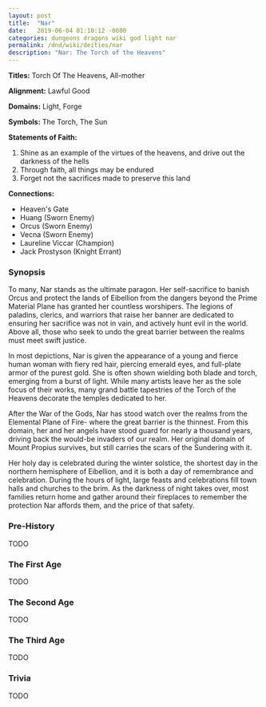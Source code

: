 ```yaml
---
layout: post
title:  "Nar"
date:   2019-06-04 01:10:12 -0600
categories: dungeons dragons wiki god light nar
permalink: /dnd/wiki/deities/nar
description: "Nar: The Torch of the Heavens"
---
```


**Titles:** Torch Of The Heavens, All-mother

**Alignment:** Lawful Good

**Domains:** Light, Forge

**Symbols:** The Torch, The Sun

**Statements of Faith:**
1.  Shine as an example of the virtues of the heavens, and drive out the darkness of the hells
2.  Through faith, all things may be endured
3.  Forget not the sacrifices made to preserve this land

**Connections:**

-   Heaven's Gate
-   Huang (Sworn Enemy)
-   Orcus (Sworn Enemy)
-   Vecna (Sworn Enemy)
-   Laureline Viccar (Champion)
-   Jack Prostyson (Knight Errant)

### Synopsis

To many, Nar stands as the ultimate paragon.
Her self-sacrifice to banish Orcus and protect the lands of Eibellion from the dangers beyond the Prime Material Plane has granted her countless worshipers.
The legions of paladins, clerics, and warriors that raise her banner are dedicated to ensuring her sacrifice was not in vain, and actively hunt evil in the world.
Above all, those who seek to undo the great barrier between the realms must meet swift justice.

In most depictions, Nar is given the appearance of a young and fierce human woman with fiery red hair, piercing emerald eyes, and full-plate armor of the purest gold.
She is often shown wielding both blade and torch, emerging from a burst of light.
While many artists leave her as the sole focus of their works, many grand battle tapestries of the Torch of the Heavens decorate the temples dedicated to her.

After the War of the Gods, Nar has stood watch over the realms from the Elemental Plane of Fire- where the great barrier is the thinnest.
From this domain, her and her angels have stood guard for nearly a thousand years, driving back the would-be invaders of our realm.
Her original domain of Mount Propius survives, but still carries the scars of the Sundering with it.

Her holy day is celebrated during the winter solstice, the shortest day in the northern hemisphere of Eibellion, and it is both a day of remembrance and celebration.
During the hours of light, large feasts and celebrations fill town halls and churches to the brim.
As the darkness of night takes over, most families return home and gather around their fireplaces to remember the protection Nar affords them, and the price of that safety.

### Pre-History

TODO

### The First Age

TODO

### The Second Age

TODO

### The Third Age

TODO

### Trivia

TODO
